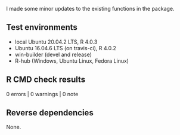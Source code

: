 I made some minor updates to the existing functions in the package.

## Test environments
* local Ubuntu 20.04.2 LTS, R 4.0.3
* Ubuntu 16.04.6 LTS (on travis-ci), R 4.0.2
* win-builder (devel and release)
* R-hub (Windows, Ubuntu Linux, Fedora Linux)

## R CMD check results

0 errors | 0 warnings | 0 note


## Reverse dependencies

None.
